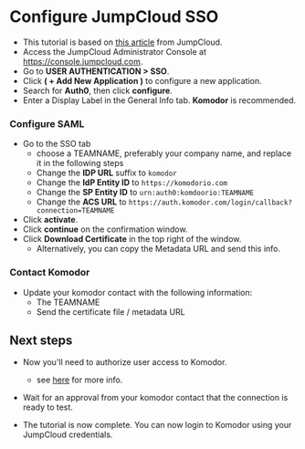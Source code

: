 # Configure JumpCloud SSO
- This tutorial is based on [this article][1] from JumpCloud.
- Access the JumpCloud Administrator Console at https://console.jumpcloud.com.
- Go to **USER AUTHENTICATION > SSO**.
- Click **( + Add New Application )** to configure a new application.
- Search for **Auth0**, then click **configure**.
- Enter a Display Label in the General Info tab. **Komodor** is recommended.
### Configure SAML
- Go to the SSO tab
    - choose a TEAMNAME, preferably your company name, and replace it in the following steps
    - Change the **IDP URL** suffix to `komodor`
    - Change the **IdP Entity ID** to `https://komodorio.com`
    - Change the **SP Entity ID** to `urn:auth0:komdoorio:TEAMNAME`
    - Change the **ACS URL** to `https://auth.komodor.com/login/callback?connection=TEAMNAME`
- Click **activate**.
- Click **continue** on the confirmation window.
- Click **Download Certificate** in the top right of the window.
  - Alternatively, you can copy the Metadata URL and send this info.
### Contact Komodor
- Update your komodor contact with the following information:
    - The TEAMNAME
    - Send the certificate file / metadata URL

## Next steps
- Now  you'll need to authorize user access to Komodor.
    - see [here][2] for more info.
- Wait for an approval from your komodor contact that the connection is ready to test.

- The tutorial is now complete. You can now login to Komodor using your JumpCloud credentials.

[1]: https://support.jumpcloud.com/support/s/article/single-sign-on-sso-with-auth0#configure-jumpcloud-2
[2]: https://support.jumpcloud.com/support/s/article/authorize-users-to-an-sso-application-2019-08-21-10-36-47
